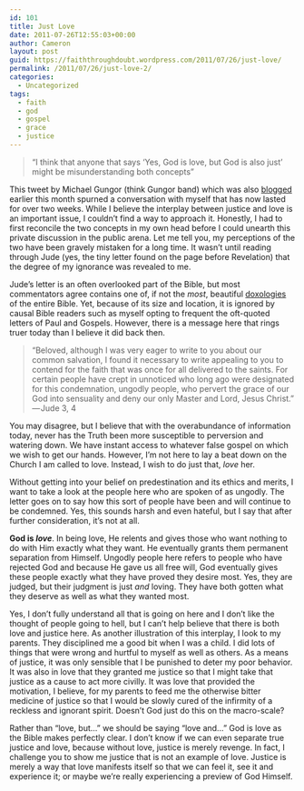 ```yaml
---
id: 101
title: Just Love
date: 2011-07-26T12:55:03+00:00
author: Cameron
layout: post
guid: https://faiththroughdoubt.wordpress.com/2011/07/26/just-love/
permalink: /2011/07/26/just-love-2/
categories:
  - Uncategorized
tags:
  - faith
  - god
  - gospel
  - grace
  - justice
---
```

> “I think that anyone that says ‘Yes, God is love, but God is also just’ might be misunderstanding both concepts”

This tweet by Michael Gungor (think Gungor band) which was also <a href="http://www.gungormusic.com/blog/?p=134" target="_blank">blogged</a> earlier this month spurned a conversation with myself that has now lasted for over two weeks. While I believe the interplay between justice and love is an important issue, I couldn’t find a way to approach it. Honestly, I had to first reconcile the two concepts in my own head before I could unearth this private discussion in the public arena. Let me tell you, my perceptions of the two have been gravely mistaken for a long time. It wasn’t until reading through Jude (yes, the tiny letter found on the page before Revelation) that the degree of my ignorance was revealed to me.

Jude’s letter is an often overlooked part of the Bible, but most commentators agree contains one of, if not the _most_, beautiful <a href="http://www.biblegateway.com/passage/?search=Jude%201:24-25&version=ESV" target="_blank">doxologies</a> of the entire Bible. Yet, because of its size and location, it is ignored by causal Bible readers such as myself opting to frequent the oft-quoted letters of Paul and Gospels. However, there is a message here that rings truer today than I believe it did back then.

> “Beloved, although I was very eager to write to you about our common salvation, I found it necessary to write appealing to you to contend for the faith that was once for all delivered to the saints. For certain people have crept in unnoticed who long ago were designated for this condemnation, ungodly people, who pervert the grace of our God into sensuality and deny our only Master and Lord, Jesus Christ.” — Jude 3, 4

You may disagree, but I believe that with the overabundance of information today, never has the Truth been more susceptible to perversion and watering down. We have instant access to whatever false gospel on which we wish to get our hands. However, I’m not here to lay a beat down on the Church I am called to love. Instead, I wish to do just that, _love_ her.

Without getting into your belief on predestination and its ethics and merits, I want to take a look at the people here who are spoken of as ungodly. The letter goes on to say how this sort of people have been and will continue to be condemned. Yes, this sounds harsh and even hateful, but I say that after further consideration, it’s not at all.

**God is _love_**. In being love, He relents and gives those who want nothing to do with Him exactly what they want. He eventually grants them permanent separation from Himself. Ungodly people here refers to people who have rejected God and because He gave us all free will, God eventually gives these people exactly what they have proved they desire most. Yes, they are judged, but their judgment is just _and_ loving. They have both gotten what they deserve as well as what they wanted most.

Yes, I don’t fully understand all that is going on here and I don’t like the thought of people going to hell, but I can’t help believe that there is both love and justice here. As another illustration of this interplay, I look to my parents. They disciplined me a good bit when I was a child. I did lots of things that were wrong and hurtful to myself as well as others. As a means of justice, it was only sensible that I be punished to deter my poor behavior. It was also in love that they granted me justice so that I might take that justice as a cause to act more civilly. It was love that provided the motivation, I believe, for my parents to feed me the otherwise bitter medicine of justice so that I would be slowly cured of the infirmity of a reckless and ignorant spirit. Doesn’t God just do this on the macro-scale?

Rather than “love, but…” we should be saying “love and…” God is love as the Bible makes perfectly clear. I don’t know if we can even separate true justice and love, because without love, justice is merely revenge. In fact, I challenge you to show me justice that is not an example of love. Justice is merely a way that love manifests itself so that we can feel it, see it and experience it; or maybe we’re really experiencing a preview of God Himself.